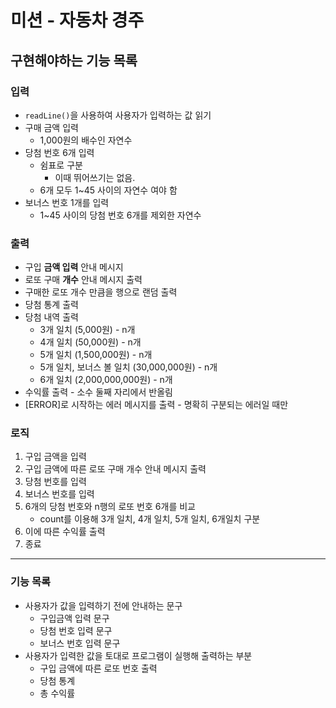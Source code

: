 # 미션 - 자동차 경주

## 구현해야하는 기능 목록

### 입력
- ```readLine()```을 사용하여 사용자가 입력하는 값 읽기
- 구매 금액 입력
  - 1,000원의 배수인 자연수
- 당첨 번호 6개 입력
  - 쉼표로 구분
    - 이때 뛰어쓰기는 없음.
  - 6개 모두 1~45 사이의 자연수 여야 함
- 보너스 번호 1개를 입력
  - 1~45 사이의 당첨 번호 6개를 제외한 자연수

### 출력
- 구입 **금액 입력** 안내 메시지
- 로또 구매 **개수** 안내 메시지 출력
- 구매한 로또 개수 만큼을 행으로 랜덤 출력
- 당첨 통계 출력
- 당첨 내역 출력
  - 3개 일치 (5,000원) - n개
  - 4개 일치 (50,000원) - n개
  - 5개 일치 (1,500,000원) - n개
  - 5개 일치, 보너스 볼 일치 (30,000,000원) - n개
  - 6개 일치 (2,000,000,000원) - n개
- 수익률 출력 - 소수 둘째 자리에서 반올림
- [ERROR]로 시작하는 에러 메시지를 출력 - 명확히 구분되는 에러일 때만

### 로직
1. 구입 금액을 입력
2. 구입 금액에 따른 로또 구매 개수 안내 메시지 출력
3. 당첨 번호를 입력
4. 보너스 번호를 입력
5. 6개의 당첨 번호와 n행의 로또 번호 6개를 비교
   - count를 이용해 3개 일치, 4개 일치, 5개 일치, 6개일치 구분
6. 이에 따른 수익률 출력
7. 종료
---
### 기능 목록
- 사용자가 값을 입력하기 전에 안내하는 문구
  - 구입금액 입력 문구
  - 당첨 번호 입력 문구
  - 보너스 번호 입력 문구
- 사용자가 입력한 값을 토대로 프로그램이 실행해 출력하는 부분
  - 구입 금액에 따른 로또 번호 출력
  - 당첨 통계
  - 총 수익률
